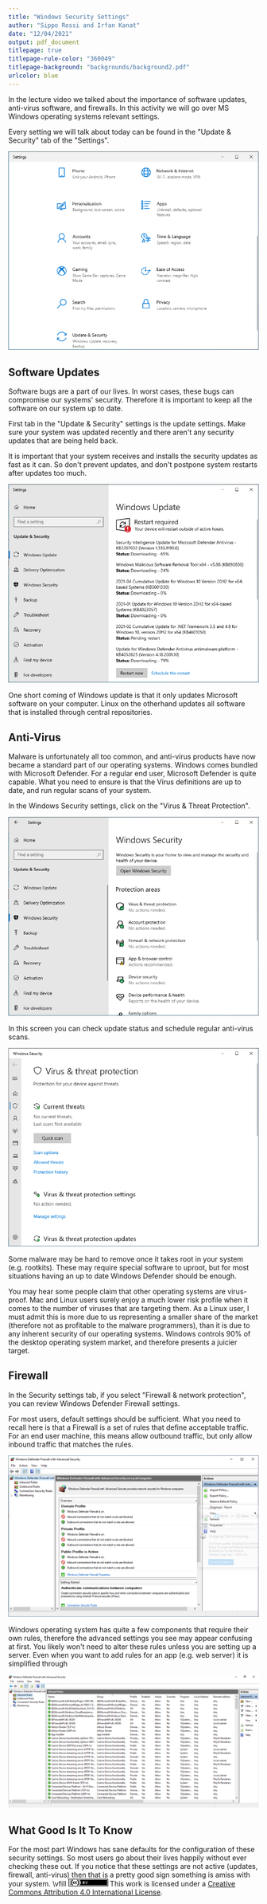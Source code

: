 ```yaml
---
title: "Windows Security Settings"
author: "Sippo Rossi and Irfan Kanat"
date: "12/04/2021"
output: pdf_document
titlepage: true
titlepage-rule-color: "360049"
titlepage-background: "backgrounds/background2.pdf"
urlcolor: blue
---
```


In the lecture video we talked about the importance of software updates, anti-virus software, and firewalls. In this activity we will go over MS Windows operating systems relevant settings.

Every setting we will talk about today can be found in the "Update & Security" tab of the "Settings".

![Settings](figures/Settings.PNG)


## Software Updates

Software bugs are a part of our lives. In worst cases, these bugs can compromise our systems' security. Therefore it is important to keep all the software on our system up to date.

First tab in the "Update & Security" settings is the update settings. Make sure your system was updated recently and there aren't any security updates that are being held back.

It is important that your system receives and installs the security updates as fast as it can. So don't prevent updates, and don't postpone system restarts after updates too much.

![Updates](figures/Update2.PNG)

One short coming of Windows update is that it only updates Microsoft software on your computer. Linux on the otherhand updates all software that is installed through central repositories. 

## Anti-Virus

Malware is unfortunately all too common, and anti-virus products have now became a standard part of our operating systems. Windows comes bundled with Microsoft Defender. For a regular end user, Microsoft Defender is quite capable. What you need to ensure is that the Virus definitions are up to date, and run regular scans of your system.

In the Windows Security settings, click on the "Virus & Threat Protection".

![Security Settings](figures/Security.PNG)

In this screen you can check update status and schedule regular anti-virus scans.

![Scan for Viruses](figures/VirusScan1.PNG)

Some malware may be hard to remove once it takes root in your system (e.g. rootkits). These may require special software to uproot, but for most situations having an up to date Windows Defender should be enough.

You may hear some people claim that other operating systems are virus-proof. Mac and Linux users surely enjoy a much lower risk profile when it comes to the number of viruses that are targeting them. As a Linux user, I must admit this is more due to us representing a smaller share of the market (therefore not as profitable to the malware programmers), than it is due to any inherent security of our operating systems. Windows controls 90% of the desktop operating system market, and therefore presents a juicier target.

## Firewall

In the Security settings tab, if you select "Firewall & network protection",  you can review Windows Defender Firewall settings.

For most users, default settings should be sufficient. What you need to recall here is that a Firewall is a set of rules that define acceptable traffic. For an end user machine, this means allow outbound traffic, but only allow inbound traffic that matches the rules.

![Simplified Firewall](figures/Firewall.PNG)

Windows operating system has quite a few components that require their own rules, therefore the advanced settings you see may appear confusing at first. You likely won't need to alter these rules unless you are setting up a server. Even when you want to add rules for an app (e.g. web server) it is simplified through

![Advanced Firewall Settings](figures/Firewall2.PNG)

## What Good Is It To Know

For the most part Windows has sane defaults for the configuration of these security settings. So most users go about their lives happily without ever checking these out. If you notice that these settings are not active (updates, firewall, anti-virus) then that is a pretty good sign something is amiss with your system.
\vfill
![CC4](CC4.png) This work is licensed under a [Creative Commons Attribution 4.0 International License](http://creativecommons.org/licenses/by/4.0/).
